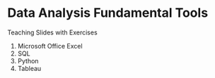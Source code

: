 # Data Analysis Fundamental Tools

Teaching Slides with Exercises
  1. Microsoft Office Excel
  2. SQL
  3. Python
  4. Tableau
